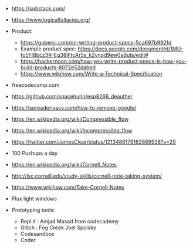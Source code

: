 - https://substack.com/
- https://www.logicalfallacies.org/
- Product:
  - https://goberoi.com/on-writing-product-specs-5ca697b992fd
  - Example product spec: https://docs.google.com/document/d/1MU-fo5FlBbcz3R-Eg38lFtcAr5s_k2ynpd9ew0aButs/edit#
  - https://hackernoon.com/how-you-write-product-specs-is-how-you-build-products-8072e52dabed
  - https://www.wikihow.com/Write-a-Technical-Specification
  
- freecodecamp.com
- https://github.com/spacehuhn/esp8266_deauther
- https://spreadprivacy.com/how-to-remove-google/
- https://en.wikipedia.org/wiki/Compressible_flow
- https://en.wikipedia.org/wiki/Incompressible_flow
- https://twitter.com/JamesClear/status/1213486179162689538?s=20
- 100 Pushups a day
- https://en.wikipedia.org/wiki/Cornell_Notes
- http://lsc.cornell.edu/study-skills/cornell-note-taking-system/
- https://www.wikihow.com/Take-Cornell-Notes
- Flux light windows
- Prototyping tools:
  - Repl.it : Amjad Masad from codecademy
  - Glitch : Fog Creek Joel Spolsky
  - Codesandbox
  - Coder
